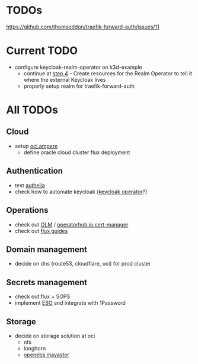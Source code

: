 # TODOs

https://github.com/thomseddon/traefik-forward-auth/issues/11

# Current TODO
* configure keycloak-realm-operator on k3d-example
  * continue at [step 4](https://github.com/keycloak/keycloak-realm-operator) - Create resources for the Realm Operator to tell it where the external Keycloak lives
  * properly setup realm for traefik-forward-auth

# All TODOs
## Cloud
* setup [oci.ampere](https://github.com/joern-arne/oci.ampere)
  * define oracle cloud cluster flux deployment

## Authentication
* test [authelia](https://www.authelia.com/)
* check how to automate keycloak ([keycloak operator](https://operatorhub.io/operator/keycloak-operator)?)

## Operations
* check out [OLM](https://github.com/operator-framework/operator-lifecycle-manager) / [operatorhub.io cert-manager](https://operatorhub.io/operator/cert-manager)
* check out [flux guides](https://fluxcd.io/flux/guides/)
## Domain management
* decide on dns (route53, cloudflare, oci) for prod cluster

## Secrets management
* check out flux + SOPS
* implement [ESO](https://external-secrets.io/v0.9.5/provider/1password-automation/) and integrate with 1Password

## Storage
* decide on storage solution at oci
  * nfs
  * longhorn
  * [openebs mayastor](https://github.com/openebs/mayastor)

